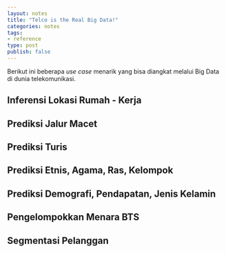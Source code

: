 ```yaml
---
layout: notes
title: "Telco is the Real Big Data!"
categories: notes
tags:
- reference
type: post
publish: false
---
```


Berikut ini beberapa *use case* menarik yang bisa diangkat melalui Big Data di dunia telekomunikasi.

## Inferensi Lokasi Rumah - Kerja

## Prediksi Jalur Macet

## Prediksi Turis

## Prediksi Etnis, Agama, Ras, Kelompok

## Prediksi Demografi, Pendapatan, Jenis Kelamin

## Pengelompokkan Menara BTS

## Segmentasi Pelanggan







